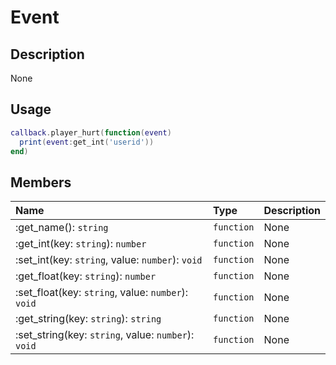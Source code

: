 # Event

## Description
None

## Usage

```lua
callback.player_hurt(function(event)
  print(event:get_int('userid'))
end)
```

## Members
|Name|Type|Description|
|:-|:-|:-|
|:get_name(): `string`|`function`|None|
|:get_int(key: `string`): `number`|`function`|None|
|:set_int(key: `string`, value: `number`): `void`|`function`|None|
|:get_float(key: `string`): `number`|`function`|None|
|:set_float(key: `string`, value: `number`): `void`|`function`|None|
|:get_string(key: `string`): `string`|`function`|None|
|:set_string(key: `string`, value: `number`): `void`|`function`|None|